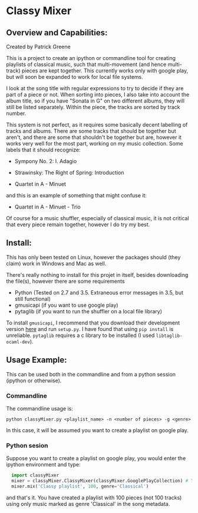 # Classy Mixer

## Overview and Capabilities:
Created by Patrick Greene

This is a project to create an ipython or commandline tool for creating playlists 
of classical music, such that multi-movement (and hence multi-track) pieces are
kept together. This currently works only with google play, but will soon be 
expanded to work for local file systems.

I look at the song title with regular expressions to try to decide if they are 
part of a piece or not. When sorting into pieces, I also take into account the 
album title, so if you have "Sonata in G" on two different albums, they will
still be listed separately. Within the piece, the tracks are sorted by track
number.

This system is not perfect, as it requires some basically decent labelling of
tracks and albums. There are some tracks that should be together but aren't, and
there are some that shouldn't be together but are, however it works very well
for the most part, working on my music collection. Some labels that it should
recognize:
  
- Sympony No. 2: I. Adagio
  
- Strawinsky: The Right of Spring: Introduction
  
- Quartet in A - Minuet

and this is an example of something that might confuse it:
  
- Quartet in A - Minuet - Trio

Of course for a music shuffler, especially of classical music, it is not critical
that every piece remain together, however I do try my best.

## Install:
This has only been tested on Linux, however the packages should (they claim) 
work in Windows and Mac as well. 

There's really nothing to install for this projet in itself, besides downloading
the file(s), however there are some requirements

- Python (Tested on 2.7 and 3.5. Extraneous error messages in 3.5, but still functional)
- gmusicapi (if you want to use google play)
- pytaglib (if you want to run the shuffler on a local file library)

To install `gmusicapi`, I recommend that you download their development version [here](https://github.com/simon-weber/gmusicapi) and run `setup.py`. I have found that using `pip install` is unreliable. `pytaglib` requires
a c library to be installed (I used `libtaglib-ocaml-dev`).

## Usage Example:

This can be used both in the commandline and from a python session (ipython or otherwise).

### Commandline

The commandline usage is:

```
python classyMixer.py <playlist_name> -n <number of pieces> -g <genre>
```

In this case, it will be assumed you want to create a playlist on google play.

### Python sesion

Suppose you want to create a playlist on google play, you would enter the ipython
environment and type:

```python
  import classyMixer
  mixer = classyMixer.ClassyMixer(classyMixer.GooglePlayCollection) # You will be prompted for username and password, and it will then complain that Python 3 is better.
  mixer.mix('Classy playlist', 100, genre='Classical')
```

and that's it. You have created a playlist with 100 pieces (not 100 tracks) using 
only music marked as genre 'Classical' in the song metadata.
